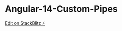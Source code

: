 # Angular-14-Custom-Pipes

[Edit on StackBlitz ⚡️](https://stackblitz.com/edit/angular-component-z1y37s)